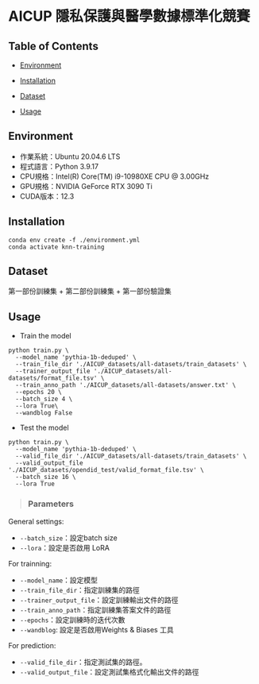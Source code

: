# AICUP 隱私保護與醫學數據標準化競賽



## Table of Contents

- [Environment](#Environment)

- [Installation](#Installation)

- [Dataset](#Dataset)

- [Usage](#Usage)

  


## Environment

- 作業系統：Ubuntu 20.04.6 LTS
- 程式語言：Python 3.9.17
- CPU規格：Intel(R) Core(TM) i9-10980XE CPU @ 3.00GHz
- GPU規格：NVIDIA GeForce RTX 3090 Ti
- CUDA版本：12.3

## Installation

```
conda env create -f ./environment.yml
conda activate knn-training
```

## Dataset

第一部份訓練集 + 第二部份訓練集 + 第一部份驗證集

## Usage

-  Train the model

```
python train.py \
  --model_name 'pythia-1b-deduped' \
  --train_file_dir './AICUP_datasets/all-datasets/train_datasets' \
  --trainer_output_file './AICUP_datasets/all-datasets/format_file.tsv' \
  --train_anno_path './AICUP_datasets/all-datasets/answer.txt' \
  --epochs 20 \
  --batch_size 4 \
  --lora True\
  --wandblog False
```

 -  Test the model

```
python train.py \
  --model_name 'pythia-1b-deduped' \
  --valid_file_dir './AICUP_datasets/all-datasets/train_datasets' \
  --valid_output_file './AICUP_datasets/opendid_test/valid_format_file.tsv' \
  --batch_size 16 \
  --lora True
```

> ### Parameters

General settings:

- `--batch_size`：設定batch size
- `--lora`：設定是否啟用 LoRA

For trainning:

- `--model_name`：設定模型
- `--train_file_dir`：指定訓練集的路徑
- `--trainer_output_file`：設定訓練輸出文件的路徑
- `--train_anno_path`：指定訓練集答案文件的路徑
- `--epochs`：設定訓練時的迭代次數
- `--wandblog`: 設定是否啟用Weights & Biases 工具

For prediction:

- `--valid_file_dir`：指定測試集的路徑。
- `--valid_output_file`：設定測試集格式化輸出文件的路徑

